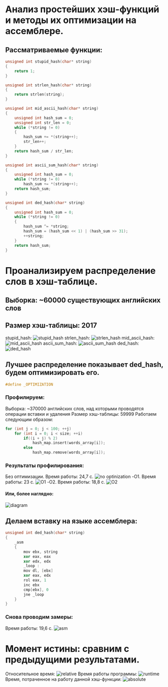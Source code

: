 # Анализ простейших хэш-функций и методы их оптимизации на ассемблере.

## Рассматриваемые функции:

```cpp
unsigned int stupid_hash(char* string)
{
    return 1;
}
```

```cpp
unsigned int strlen_hash(char* string)
{
    return strlen(string);
}
```

```cpp
unsigned int mid_ascii_hash(char* string)
{
    unsigned int hash_sum = 0;
    unsigned int str_len = 0;
    while (*string != 0)
    {
        hash_sum += *(string++);
        str_len++;
    }
    return hash_sum / str_len;
}
```

```cpp
unsigned int ascii_sum_hash(char* string)
{
    unsigned int hash_sum = 0;
    while (*string != 0)
        hash_sum += *(string++);
    return hash_sum;
}
```

```cpp
unsigned int ded_hash(char* string)
{
    unsigned int hash_sum = 0;
    while (*string != 0)
    {
        hash_sum ^= *string;
        hash_sum = (hash_sum << 1) | (hash_sum >> 31);
        ++string;
    }
    return hash_sum;
}
```
# Проанализируем распределение слов в хэш-таблице.
## Выборка: ~60000 существующих английских слов
## Размер хэш-таблицы: 2017
stupid_hash:
![stupid_hash](https://github.com/vomiz9k/hashMap/blob/master/hashMap/graph/stupid.png "stupid_hash")
strlen_hash:
![strlen_hash](https://github.com/vomiz9k/hashMap/blob/master/hashMap/graph/strlen.png "strlen_hash")
mid_ascii_hash:
![mid_ascii_hash](https://github.com/vomiz9k/hashMap/blob/master/hashMap/graph/mid_ascii.png "mid_ascii_hash")
ascii_sum_hash:
![ascii_sum_hash](https://github.com/vomiz9k/hashMap/blob/master/hashMap/graph/ascii.png "ascii_sum_hash")
ded_hash:
![ded_hash](https://github.com/vomiz9k/hashMap/blob/master/hashMap/graph/ded.png "ded_hash")
###
## Лучшее распределение показывает ded_hash, будем оптимизировать его.
```cpp
#define _OPTIMIZATION
```
### Профилируем:
Выборка: ~370000 английских слов, над которыми проводятся операции вставки и удаления
Размер хэш-таблицы: 59999
Работаем следующим образом:
```cpp
for (int j = 0; j < 100; ++j)
    for (int i = 0; i < size; ++i)
        if((i + j) % 2)
            hash_map.insert(words_array[i]);
        else
            hash_map.remove(words_array[i]);
 ```
 ### Результаты профилирования:
 Без оптимизации. Время работы: 24,7 с.
![no optinization](https://github.com/vomiz9k/hashMap/blob/master/hashMap/pictures_before_asm/o0.png "no optimization")
-O1. Время работы: 23 с.
![O1](https://github.com/vomiz9k/hashMap/blob/master/hashMap/pictures_before_asm/o1.png "O1")
-O2. Время работы: 18,8 с.
![O2](https://github.com/vomiz9k/hashMap/blob/master/hashMap/pictures_before_asm/o2.png "O2")
#### Или, более наглядно:
![diagram](https://github.com/vomiz9k/hashMap/blob/master/hashMap/pictures_before_asm/diagram.png "diagran")

## Делаем вставку на языке ассемблера:
```cpp
unsigned int ded_hash(char* string)
{
    _asm
    {
        mov ebx, string
        xor eax, eax
        xor edx, edx
        _loop :
        mov dl, [ebx]
        xor eax, edx
        rol eax, 1
        inc ebx
        cmp[ebx], 0
        jne _loop
    }
}
```
### Снова проводим замеры:
Время работы: 19,6 с.
![asm](https://github.com/vomiz9k/hashMap/blob/master/hashMap/pictures_before_asm/asm.png "asm")
# Момент истины: сравним с предыдущими результатами.
Относительное время:
![relative](https://github.com/vomiz9k/hashMap/blob/master/hashMap/diagrams/relative%20time.png "relative")
Время работы программы:
![runtime](https://github.com/vomiz9k/hashMap/blob/master/hashMap/diagrams/runtime.png "runtime")
Время, потраченное на работу данной хэш-функции:
![absolute](https://github.com/vomiz9k/hashMap/blob/master/hashMap/diagrams/absolute%20time.png "absolute")


